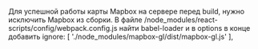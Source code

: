 Для успешной работы карты Mapbox на сервере перед build, нужно исключить Mapbox из сборки. В файле /node_modules/react-scripts/config/webpack.config.js найти babel-loader и в options в конце добавить ignore: [ './node_modules/mapbox-gl/dist/mapbox-gl.js' ],